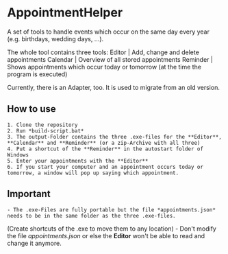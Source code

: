 # AppointmentHelper
A set of tools to handle events which occur on the same day every year (e.g. birthdays, wedding days, ...).

The whole tool contains three tools:
Editor | Add, change and delete appointments
Calendar | Overview of all stored appointments
Reminder | Shows appointments which occur today or tomorrow (at the time the program is executed)

Currently, there is an Adapter, too. It is used to migrate from an old version.

## How to use
	1. Clone the repository
	2. Run *build-script.bat*
	3. The output-Folder contains the three .exe-files for the **Editor**, **Calendar** and **Reminder** (or a zip-Archive with all three)
	4. Put a shortcut of the **Reminder** in the autostart folder of Windows
	5. Enter your appointments with the **Editor**
	6. If you start your computer and an appointment occurs today or tomorrow, a window will pop up saying which appointment.
  
## Important
	- The .exe-Files are fully portable but the file *appointments.json* needs to be in the same folder as the three .exe-files.
(Create shortcuts of the .exe to move them to any location)
	- Don't modify the file *appointments.json* or else the **Editor** won't be able to read and change it anymore.
